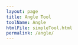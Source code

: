 ```yaml
---
layout: page
title: Angle Tool
toolName: Angle
htmlFile: simpleTool.html
permalink: /angle/
---
```

